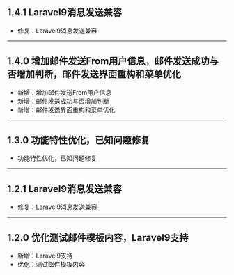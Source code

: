 ## 1.4.1 Laravel9消息发送兼容

- 修复：Laravel9消息发送兼容

---

## 1.4.0 增加邮件发送From用户信息，邮件发送成功与否增加判断，邮件发送界面重构和菜单优化

- 新增：增加邮件发送From用户信息
- 新增：邮件发送成功与否增加判断
- 新增：邮件发送界面重构和菜单优化

---

## 1.3.0 功能特性优化，已知问题修复

- 功能特性优化，已知问题修复

---

## 1.2.1 Laravel9消息发送兼容

- 修复：Laravel9消息发送兼容

---

## 1.2.0 优化测试邮件模板内容，Laravel9支持

- 新增：Laravel9支持
- 优化：测试邮件模板内容


